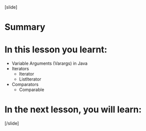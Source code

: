 

[slide]

# Summary

# In this lesson you learnt:

- Variable Arguments (Varargs) in Java
- Iterators 
    - Iterator
    - ListIterator
- Comparators
    - Comparable


# In the next lesson, you will learn:




[/slide]